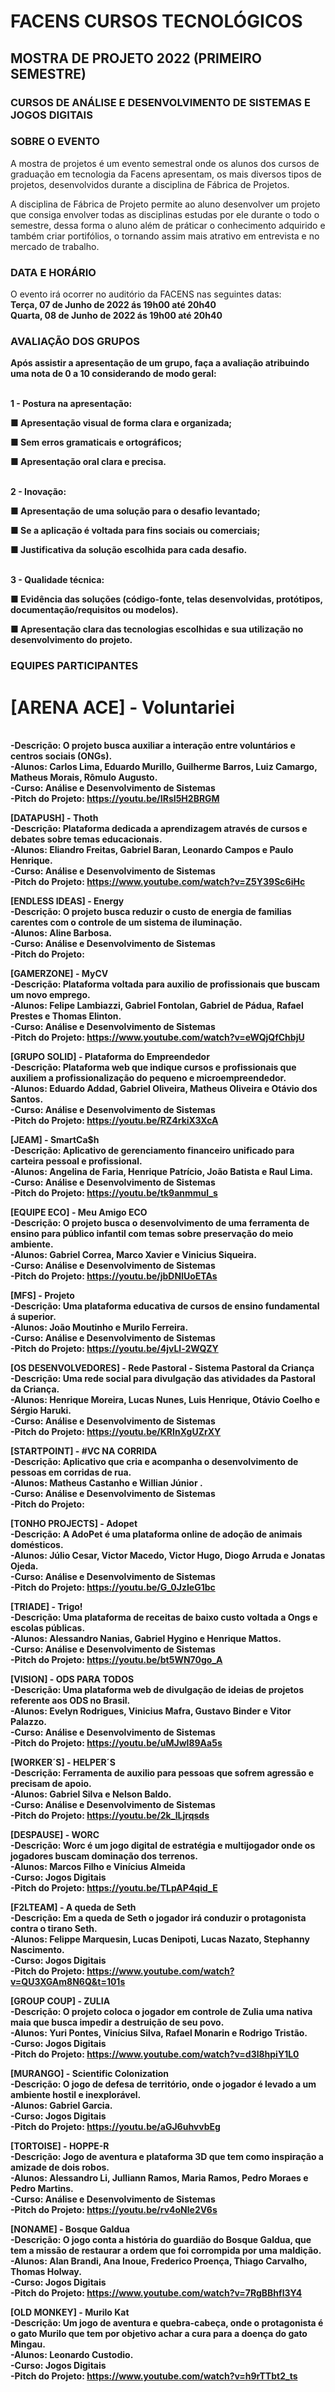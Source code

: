 # FACENS CURSOS TECNOLÓGICOS
## MOSTRA DE PROJETO 2022 (PRIMEIRO SEMESTRE)
### CURSOS DE ANÁLISE E DESENVOLVIMENTO DE SISTEMAS E JOGOS DIGITAIS

### SOBRE O EVENTO
A mostra de projetos é um evento semestral onde os alunos dos cursos de graduação em tecnologia da Facens apresentam, os mais diversos tipos de projetos, desenvolvidos durante a disciplina de Fábrica de Projetos.

A disciplina de Fábrica de Projeto permite ao aluno desenvolver um projeto que consiga envolver todas as disciplinas estudas por ele durante o todo o semestre, dessa forma o aluno além de práticar o conhecimento adquirido e também criar portifólios, o tornando assim mais atrativo em entrevista e no mercado de trabalho.

### DATA E HORÁRIO
O evento irá ocorrer no auditório da FACENS nas seguintes datas:
<br><b>Terça, 07 de Junho de 2022 ás 19h00 até 20h40
<br>Quarta, 08 de Junho de 2022 ás 19h00 até 20h40<b>
  
### AVALIAÇÃO DOS GRUPOS

Após assistir a apresentação de um grupo, faça a avaliação atribuindo uma nota de 0 a 10 considerando de modo geral:

<br>1 - Postura na apresentação:
  
■ Apresentação visual de forma clara e organizada;
  
■ Sem erros gramaticais e ortográficos;
  
■ Apresentação oral clara e precisa.

<br>2 - Inovação:
  
■ Apresentação de uma solução para o desafio levantado;
  
■ Se a aplicação é voltada para fins sociais ou comerciais; 
  
■ Justificativa da solução escolhida para cada desafio.

<br>3 - Qualidade técnica:
  
■ Evidência das soluções (código-fonte, telas desenvolvidas, protótipos, documentação/requisitos ou modelos).
  
■ Apresentação clara das tecnologias escolhidas e sua utilização no desenvolvimento do projeto.

### EQUIPES PARTICIPANTES
 
# [ARENA ACE] - Voluntariei
<br>-Descrição: O projeto busca auxiliar a interação entre voluntários e centros sociais (ONGs).
<br>-Alunos: Carlos Lima, Eduardo Murillo, Guilherme Barros, Luiz Camargo, Matheus Morais, Rômulo Augusto.
<br>-Curso: Análise e Desenvolvimento de Sistemas
<br>-Pitch do Projeto: <a href="https://youtu.be/IRsI5H2BRGM">https://youtu.be/IRsI5H2BRGM</a>
  
[DATAPUSH] - Thoth
<br>-Descrição: Plataforma dedicada a aprendizagem através de cursos e debates sobre temas educacionais.
<br>-Alunos: Eliandro Freitas, Gabriel Baran, Leonardo Campos e Paulo Henrique.
<br>-Curso: Análise e Desenvolvimento de Sistemas
<br>-Pitch do Projeto: <a href="https://www.youtube.com/watch?v=Z5Y39Sc6iHc">https://www.youtube.com/watch?v=Z5Y39Sc6iHc</a>
  
[ENDLESS IDEAS] - Energy
<br>-Descrição: O projeto busca reduzir o custo de energia de familias carentes com o controle de um sistema de iluminação.
<br>-Alunos: Aline Barbosa.
<br>-Curso: Análise e Desenvolvimento de Sistemas
<br>-Pitch do Projeto:
  
[GAMERZONE] - MyCV
<br>-Descrição: Plataforma voltada para auxilio de profissionais que buscam um novo emprego.
<br>-Alunos: Felipe Lambiazzi, Gabriel Fontolan, Gabriel de Pádua, Rafael Prestes e Thomas Elinton.
<br>-Curso: Análise e Desenvolvimento de Sistemas
<br>-Pitch do Projeto: <a href="https://www.youtube.com/watch?v=eWQjQfChbjU">https://www.youtube.com/watch?v=eWQjQfChbjU</a>  
  
[GRUPO SOLID] - Plataforma do Empreendedor
<br>-Descrição: Plataforma web que indique cursos e profissionais que auxiliem a profissionalização do pequeno e microempreendedor.
<br>-Alunos: Eduardo Addad, Gabriel Oliveira, Matheus Oliveira e Otávio dos Santos.
<br>-Curso: Análise e Desenvolvimento de Sistemas
<br>-Pitch do Projeto: <a href="https://youtu.be/RZ4rkiX3XcA">https://youtu.be/RZ4rkiX3XcA</a>  
  
[JEAM] - SmartCa$h
<br>-Descrição: Aplicativo de gerenciamento financeiro unificado para carteira pessoal e profissional.
<br>-Alunos: Angelina de Faria, Henrique Patrício, João Batista e Raul Lima.
<br>-Curso: Análise e Desenvolvimento de Sistemas
<br>-Pitch do Projeto: <a href="https://youtu.be/tk9anmmul_s">https://youtu.be/tk9anmmul_s</a>  
  
[EQUIPE ECO] - Meu Amigo ECO
<br>-Descrição: O projeto busca o desenvolvimento de uma ferramenta de ensino para público infantil com temas sobre preservação do meio ambiente.
<br>-Alunos: Gabriel Correa, Marco Xavier e Vinicius Siqueira.
<br>-Curso: Análise e Desenvolvimento de Sistemas
<br>-Pitch do Projeto: <a href="https://youtu.be/jbDNlUoETAs">https://youtu.be/jbDNlUoETAs</a>    
  
[MFS] - Projeto
<br>-Descrição: Uma plataforma educativa de cursos de ensino fundamental á superior.
<br>-Alunos: João Moutinho e Murilo Ferreira.
<br>-Curso: Análise e Desenvolvimento de Sistemas
<br>-Pitch do Projeto: <a href="https://youtu.be/4jvLl-2WQZY">https://youtu.be/4jvLl-2WQZY</a>      
  
[OS DESENVOLVEDORES] - Rede Pastoral - Sistema Pastoral da Criança
<br>-Descrição: Uma rede social para divulgação das atividades da Pastoral da Criança.
<br>-Alunos: Henrique Moreira, Lucas Nunes, Luis Henrique, Otávio Coelho e Sérgio Haruki.
<br>-Curso: Análise e Desenvolvimento de Sistemas
<br>-Pitch do Projeto: <a href="https://youtu.be/KRInXgUZrXY">https://youtu.be/KRInXgUZrXY</a>        
  
[STARTPOINT] - #VC NA CORRIDA
<br>-Descrição: Aplicativo que cria e acompanha o desenvolvimento de pessoas em corridas de rua.
<br>-Alunos: Matheus Castanho e Willian Júnior .
<br>-Curso: Análise e Desenvolvimento de Sistemas
<br>-Pitch do Projeto:
  
[TONHO PROJECTS] - Adopet
<br>-Descrição: A AdoPet é uma plataforma online de adoção de animais domésticos.
<br>-Alunos: Júlio Cesar, Victor Macedo, Victor Hugo, Diogo Arruda e Jonatas Ojeda.
<br>-Curso: Análise e Desenvolvimento de Sistemas
<br>-Pitch do Projeto: <a href="https://youtu.be/G_0JzIeG1bc">https://youtu.be/G_0JzIeG1bc</a>        
  
[TRIADE] - Trigo!
<br>-Descrição: Uma plataforma de receitas de baixo custo voltada a Ongs e escolas públicas.
<br>-Alunos: Alessandro Nanias, Gabriel Hygino e Henrique Mattos.
<br>-Curso: Análise e Desenvolvimento de Sistemas
<br>-Pitch do Projeto: <a href="https://youtu.be/bt5WN70go_A">https://youtu.be/bt5WN70go_A</a>        
  
[VISION] - ODS PARA TODOS
<br>-Descrição: Uma plataforma web de divulgação de ideias de projetos referente aos ODS no Brasil.
<br>-Alunos: Evelyn Rodrigues, Vinicius Mafra, Gustavo Binder e Vitor Palazzo.
<br>-Curso: Análise e Desenvolvimento de Sistemas
<br>-Pitch do Projeto: <a href="https://youtu.be/uMJwl89Aa5s">https://youtu.be/uMJwl89Aa5s</a>
  
[WORKER´S] - HELPER´S
<br>-Descrição: Ferramenta de auxilio para pessoas que sofrem agressão e precisam de apoio.
<br>-Alunos: Gabriel Silva e Nelson Baldo.
<br>-Curso: Análise e Desenvolvimento de Sistemas
<br>-Pitch do Projeto: <a href="https://youtu.be/2k_lLjrqsds">https://youtu.be/2k_lLjrqsds</a>   
  
[DESPAUSE] - WORC
<br>-Descrição: Worc é um jogo digital de estratégia e multijogador onde os jogadores buscam dominação dos terrenos.
<br>-Alunos: Marcos Filho e Vinícius Almeida
<br>-Curso: Jogos Digitais
<br>-Pitch do Projeto: <a href="https://youtu.be/TLpAP4qid_E">https://youtu.be/TLpAP4qid_E</a>          
  
[F2LTEAM] - A queda de Seth
<br>-Descrição: Em a queda de Seth o jogador irá conduzir o protagonista contra o tirano Seth.
<br>-Alunos: Felippe Marquesin, Lucas Denipoti, Lucas Nazato, Stephanny Nascimento.
<br>-Curso: Jogos Digitais
<br>-Pitch do Projeto: <a href="https://www.youtube.com/watch?v=QU3XGAm8N6Q&t=101s">https://www.youtube.com/watch?v=QU3XGAm8N6Q&t=101s</a>          
  
[GROUP COUP] - ZULIA
<br>-Descrição: O projeto coloca o jogador em controle de Zulia uma nativa maia que busca impedir a destruição de seu povo.
<br>-Alunos: Yuri Pontes, Vinícius Silva, Rafael Monarin e Rodrigo Tristão.
<br>-Curso: Jogos Digitais
<br>-Pitch do Projeto: <a href="https://www.youtube.com/watch?v=d3l8hpiY1L0">https://www.youtube.com/watch?v=d3l8hpiY1L0</a>            
  
[MURANGO] - Scientific Colonization
<br>-Descrição: O jogo de defesa de território, onde o jogador é levado a um ambiente hostil e inexplorável.
<br>-Alunos: Gabriel Garcia.
<br>-Curso: Jogos Digitais
<br>-Pitch do Projeto: <a href="https://youtu.be/aGJ6uhvvbEg">https://youtu.be/aGJ6uhvvbEg</a>            
  
[TORTOISE] - HOPPE-R
<br>-Descrição: Jogo de aventura e plataforma 3D que tem como inspiração a amizade de dois robos.
<br>-Alunos: Alessandro Li, Julliann Ramos, Maria Ramos, Pedro Moraes e Pedro Martins.
<br>-Curso: Análise e Desenvolvimento de Sistemas
<br>-Pitch do Projeto: <a href="https://youtu.be/rv4oNle2V6s">https://youtu.be/rv4oNle2V6s</a>            

[NONAME] - Bosque Galdua
<br>-Descrição: O jogo conta a história do guardião do Bosque Galdua, que tem a missão de restaurar a ordem que foi corrompida por uma maldição.
<br>-Alunos: Alan Brandi, Ana Inoue, Frederico Proença, Thiago Carvalho, Thomas Holway.
<br>-Curso: Jogos Digitais
<br>-Pitch do Projeto: <a href="https://www.youtube.com/watch?v=7RgBBhfl3Y4">https://www.youtube.com/watch?v=7RgBBhfl3Y4</a>            
  
[OLD MONKEY] - Murilo Kat
<br>-Descrição: Um jogo de aventura e quebra-cabeça, onde o protagonista é o gato Murilo que tem por objetivo achar a cura para a doença do gato Mingau.
<br>-Alunos: Leonardo Custodio.
<br>-Curso: Jogos Digitais
<br>-Pitch do Projeto: <a href="https://www.youtube.com/watch?v=h9rTTbt2_ts">https://www.youtube.com/watch?v=h9rTTbt2_ts</a>              
